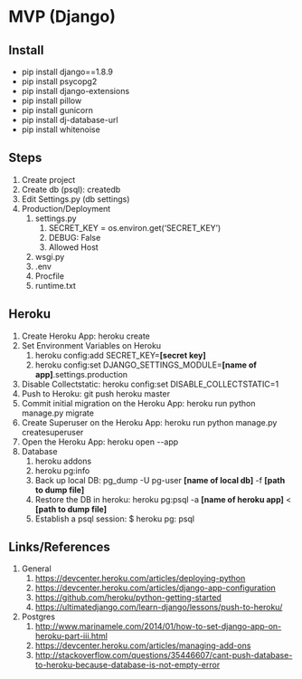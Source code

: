 # MVP (Django)

## Install

* pip install django==1.8.9
* pip install psycopg2 
* pip install django-extensions
* pip install pillow
* pip install gunicorn 
* pip install dj-database-url 
* pip install whitenoise

## Steps

1. Create project
2. Create db (psql): createdb <name of db> 
3. Edit Settings.py (db settings)
4. Production/Deployment
    1. settings.py
          1. SECRET_KEY = os.environ.get(‘SECRET_KEY’)
          2. DEBUG: False 
          3. Allowed Host
    2. wsgi.py
    3. .env
    4. Procfile
    5. runtime.txt

## Heroku

1. Create Heroku App: heroku create 
2. Set Environment Variables on Heroku 
      1. heroku config:add SECRET_KEY=**[secret key]**
      2. heroku config:set DJANGO_SETTINGS_MODULE=**[name of app]**.settings.production 
3. Disable Collectstatic: heroku config:set DISABLE_COLLECTSTATIC=1
4. Push to Heroku: git push heroku master
5. Commit initial migration on the Heroku App: heroku run python manage.py migrate
6. Create Superuser on the Heroku App: heroku run python manage.py createsuperuser
7. Open the Heroku App: heroku open  --app <insert your heroku app name>
8. Database
      1. heroku addons 
      2. heroku pg:info 
      3. Back up local DB: pg_dump -U pg-user **[name of local db]** -f **[path to dump file]**
      4. Restore the DB in heroku: heroku pg:psql -a **[name of heroku app]** <  **[path to dump file]**
      5. Establish a psql session: $ heroku pg: psql


## Links/References

1. General 
      1. https://devcenter.heroku.com/articles/deploying-python
      2. https://devcenter.heroku.com/articles/django-app-configuration
      3. https://github.com/heroku/python-getting-started 
      4. https://ultimatedjango.com/learn-django/lessons/push-to-heroku/
2. Postgres
      1. http://www.marinamele.com/2014/01/how-to-set-django-app-on-heroku-part-iii.html
      2. https://devcenter.heroku.com/articles/managing-add-ons
      3. http://stackoverflow.com/questions/35446607/cant-push-database-to-heroku-because-database-is-not-empty-error
